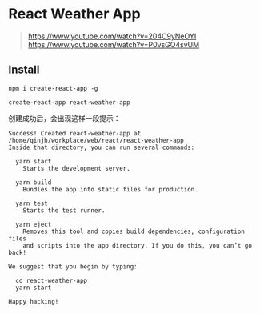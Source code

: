 # React Weather App

> https://www.youtube.com/watch?v=204C9yNeOYI
> https://www.youtube.com/watch?v=P0vsGO4svUM

## Install
```
npm i create-react-app -g
```

```
create-react-app react-weather-app
```
创建成功后，会出现这样一段提示：
```
Success! Created react-weather-app at /home/qinjh/workplace/web/react/react-weather-app
Inside that directory, you can run several commands:

  yarn start
    Starts the development server.

  yarn build
    Bundles the app into static files for production.

  yarn test
    Starts the test runner.

  yarn eject
    Removes this tool and copies build dependencies, configuration files
    and scripts into the app directory. If you do this, you can’t go back!

We suggest that you begin by typing:

  cd react-weather-app
  yarn start

Happy hacking!
```
